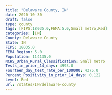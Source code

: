 ```yaml
---
title: "Delaware County, IN"
date: 2020-10-30
draft: false
type: county
tags: [FIPS:18035.0,FEMA:5.0,Small metro,Red]
categories: [IN]
County: Delaware County
State: IN
FIPS: 18035.0
FEMA_Region: 5.0
Population: 114135.0
NCHS_Urban_Rural_Classification: Small metro
Tests_in_prior_14_days: 4993.0
Fourteen_day_test_rate_per_100000: 4375.0
Percent_Positivity_in_prior_14_days: 0.122
Level: Red
url: /states/IN/delaware-county
---
```




